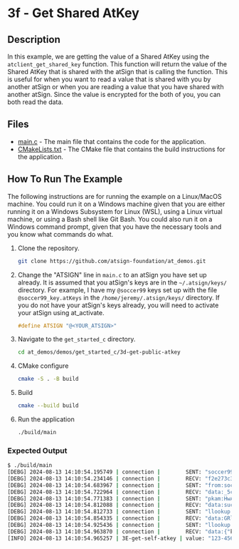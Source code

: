 # 3f - Get Shared AtKey

## Description

In this example, we are getting the value of a Shared AtKey using the `atclient_get_shared_key` function. This function will return the value of the Shared AtKey that is shared with the atSign that is calling the function. This is useful for when you want to read a value that is shared with you by another atSign or when you are reading a value that you have shared with another atSign. Since the value is encrypted for the both of you, you can both read the data.

## Files

- [main.c](./main.c) - The main file that contains the code for the application.
- [CMakeLists.txt](./CMakeLists.txt) - The CMake file that contains the build instructions for the application.

## How To Run The Example

The following instructions are for running the example on a Linux/MacOS machine. You could run it on a Windows machine given that you are either running it on a Windows Subsystem for Linux (WSL), using a Linux virtual machine, or using a Bash shell like Git Bash. You could also run it on a Windows command prompt, given that you have the necessary tools and you know what commands do what.

1. Clone the repository.

    ```sh
    git clone https://github.com/atsign-foundation/at_demos.git
    ```

1. Change the "ATSIGN" line in `main.c` to an atSign you have set up already. It is assumed that you atSign's keys are in the `~/.atsign/keys/` directory. For example, I have my `@soccer99` keys set up with the file `@soccer99_key.atKeys` in the `/home/jeremy/.atsign/keys/` directory. If you do not have your atSign's keys already, you will need to activate your atSign using at_activate.

    ```c
    #define ATSIGN "@<YOUR_ATSIGN>"
    ```

1. Navigate to the `get_started_c` directory.

    ```sh
    cd at_demos/demos/get_started_c/3d-get-public-atkey
    ```

1. CMake configure

    ```sh
    cmake -S . -B build
    ```

1. Build

    ```sh
    cmake --build build
    ```

1. Run the application

    ```sh
    ./build/main
    ```

### Expected Output

```sh
$ ./build/main
[DEBG] 2024-08-13 14:10:54.195749 | connection |        SENT: "soccer99"
[DEBG] 2024-08-13 14:10:54.234146 | connection |        RECV: "f2e273c3-fdae-5983-8f6f-524b678ddf38.swarm0002.atsign.zone:6925"
[DEBG] 2024-08-13 14:10:54.683967 | connection |        SENT: "from:soccer99"
[DEBG] 2024-08-13 14:10:54.722964 | connection |        RECV: "data:_5c2827d2-3c0a-4754-b5e8-c3da5d247d3f@soccer99:604b62d1-67cf-405d-8513-3c303a95603b"
[DEBG] 2024-08-13 14:10:54.771383 | connection |        SENT: "pkam:HwA+9Ok0yKYocDV5q72wh4aYiN83lLGdTIBjlIAFvg+dQiJ6YQB7JLEpgCIS+E6M7b3AqhRouNcGDR5BxIvDzM8Wi6qBfLEvCqPPRo5LTMzoJK3Lw6iSmVykC+lTgYkqIb+NMkadCwvZOJeiHowyxuL7dLvKLObKPdWqBicNrgy/95WfQC0HswQretHMK9F42d81DHs2HV+V2Ay4s7Zx7oxZjhLGO+Ekg3ndrLyogaWT/wew+vCEqq6wXIjlKntllrVUa9z2BPywV189xR/4JmRn+h9Yqud00cu71GuVz1uK8FCH4sVud5kaxRhUcPo0+5rNbzODSFTLyd4VnEUSIA=="
[DEBG] 2024-08-13 14:10:54.812088 | connection |        RECV: "data:success"
[DEBG] 2024-08-13 14:10:54.812733 | connection |        SENT: "llookup:shared_key.soccer0@soccer99"
[DEBG] 2024-08-13 14:10:54.854335 | connection |        RECV: "data:GRluAnPbZML0MVUCoq/MWwv0ZVZyRNigrKoeMyn2pZxBujbfPk+KAoGmOmwvEJGsYuplAKZLLreV3QcQxHxUaHQ/weWwXMrgaogJkUlSt99fUAl/vZmK0hG31tnyJ4suEQTJHAUlmc09fy1mLlP/oBZuRLijL9aH0XirGsd7wAoFFuNNaKwhN0Lx8mVjrQNqq4uY39pJuMWAPebLG6uNQk6PZX8GQ9tu15YGerJqRJUsVrXVkPq3jNmRMaMjZWbluz/bzD7b7BK207WqiMv938awGD0qfixPjVg8gY2kY+8uMMXYlVe8eZz4C0LC/egFeEXJkidY2FeNCeJ8oIMtgQ=="
[DEBG] 2024-08-13 14:10:54.925436 | connection |        SENT: "llookup:all:@soccer0:phone.c_demos@soccer99"
[DEBG] 2024-08-13 14:10:54.963870 | connection |        RECV: "data:{"key":"@soccer0:phone.c_demos@soccer99","data":"o1W9ueAeeKSGPoNret8v3g==","metaData":{"createdBy":"@soccer99","updatedBy":"@soccer99","createdAt":"2024-08-13 14:10:27.480Z","updatedAt":"2024-08-13 14:10:27.480Z","status":"active","version":0,"isBinary":false,"isEncrypted":false,"ivNonce":"wWMMdQqECydB6cKOKSc39A=="}}"
[INFO] 2024-08-13 14:10:54.965257 | 3E-get-self-atkey | value: "123-456-7890"
```
